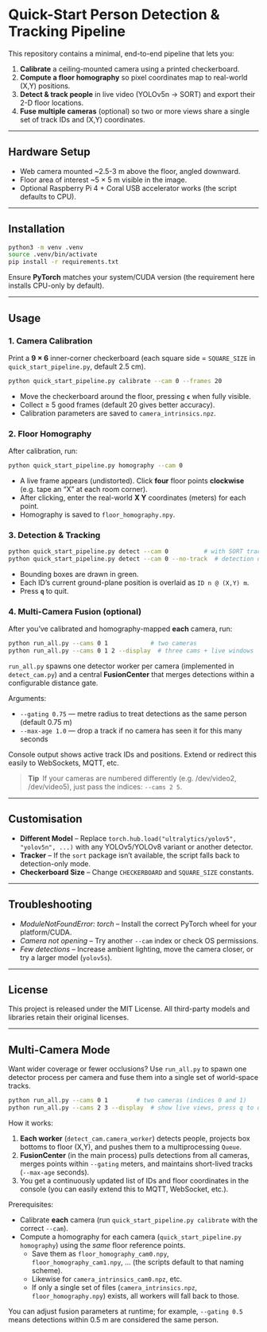 # Quick-Start Person Detection & Tracking Pipeline

This repository contains a minimal, end-to-end pipeline that lets you:

1. **Calibrate** a ceiling-mounted camera using a printed checkerboard.
2. **Compute a floor homography** so pixel coordinates map to real-world  (X,Y) positions.
3. **Detect & track people** in live video (YOLOv5n → SORT) and export their 2-D floor locations.
4. **Fuse multiple cameras** (optional) so two or more views share a single set of track IDs and (X,Y) coordinates.

---

## Hardware Setup

* Web camera mounted ~2.5-3 m above the floor, angled downward.
* Floor area of interest ~5 × 5 m visible in the image.
* Optional Raspberry Pi 4 + Coral USB accelerator works (the script defaults to CPU).

---

## Installation

```bash
python3 -m venv .venv
source .venv/bin/activate
pip install -r requirements.txt
```

Ensure **PyTorch** matches your system/CUDA version (the requirement here installs CPU-only by default).

---

## Usage

### 1. Camera Calibration

Print a **9 × 6** inner-corner checkerboard (each square side = `SQUARE_SIZE` in `quick_start_pipeline.py`, default 2.5 cm).

```bash
python quick_start_pipeline.py calibrate --cam 0 --frames 20
```

* Move the checkerboard around the floor, pressing **`c`** when fully visible.
* Collect ≥ 5 good frames (default 20 gives better accuracy).
* Calibration parameters are saved to `camera_intrinsics.npz`.

### 2. Floor Homography

After calibration, run:

```bash
python quick_start_pipeline.py homography --cam 0
```

* A live frame appears (undistorted). Click **four** floor points **clockwise** (e.g. tape an “X” at each room corner).
* After clicking, enter the real-world **X Y** coordinates (meters) for each point.
* Homography is saved to `floor_homography.npy`.

### 3. Detection & Tracking

```bash
python quick_start_pipeline.py detect --cam 0          # with SORT tracking
python quick_start_pipeline.py detect --cam 0 --no-track  # detection only
```

* Bounding boxes are drawn in green.
* Each ID’s current ground-plane position is overlaid as `ID n @ (X,Y) m`.
* Press **`q`** to quit.

### 4. Multi-Camera Fusion (optional)

After you’ve calibrated and homography-mapped **each** camera, run:

```bash
python run_all.py --cams 0 1            # two cameras
python run_all.py --cams 0 1 2 --display  # three cams + live windows
```

`run_all.py` spawns one detector worker per camera (implemented in `detect_cam.py`) and a central **FusionCenter** that merges detections within a configurable distance gate.

Arguments:
* `--gating 0.75` — metre radius to treat detections as the same person (default 0.75 m)
* `--max-age 1.0` — drop a track if no camera has seen it for this many seconds

Console output shows active track IDs and positions. Extend or redirect this easily to WebSockets, MQTT, etc.

> **Tip** If your cameras are numbered differently (e.g. /dev/video2, /dev/video5), just pass the indices: `--cams 2 5`.

---

## Customisation

* **Different Model** – Replace `torch.hub.load("ultralytics/yolov5", "yolov5n", ...)` with any YOLOv5/YOLOv8 variant or another detector.
* **Tracker** – If the `sort` package isn’t available, the script falls back to detection-only mode.
* **Checkerboard Size** – Change `CHECKERBOARD` and `SQUARE_SIZE` constants.

---

## Troubleshooting

* *ModuleNotFoundError: torch* – Install the correct PyTorch wheel for your platform/CUDA.
* *Camera not opening* – Try another `--cam` index or check OS permissions.
* *Few detections* – Increase ambient lighting, move the camera closer, or try a larger model (`yolov5s`).

---

## License

This project is released under the MIT License. All third-party models and libraries retain their original licenses. 

---

## Multi-Camera Mode

Want wider coverage or fewer occlusions? Use `run_all.py` to spawn one detector process per camera and fuse them into a single set of world-space tracks.

```bash
python run_all.py --cams 0 1        # two cameras (indices 0 and 1)
python run_all.py --cams 2 3 --display  # show live views, press q to quit a window
```

How it works:
1. **Each worker** (`detect_cam.camera_worker`) detects people, projects box bottoms to floor  (X,Y), and pushes them to a multiprocessing `Queue`.
2. **FusionCenter** (in the main process) pulls detections from all cameras, merges points within `--gating` meters, and maintains short-lived tracks (`--max-age` seconds).
3. You get a continuously updated list of IDs and floor coordinates in the console (you can easily extend this to MQTT, WebSocket, etc.).

Prerequisites:
* Calibrate **each** camera (run `quick_start_pipeline.py calibrate` with the correct `--cam`).
* Compute a homography for each camera (`quick_start_pipeline.py homography`) using the *same* floor reference points.
  * Save them as `floor_homography_cam0.npy`, `floor_homography_cam1.npy`, … (the scripts default to that naming scheme).  
  * Likewise for `camera_intrinsics_cam0.npz`, etc.  
  * If only a single set of files (`camera_intrinsics.npz`, `floor_homography.npy`) exists, all workers will fall back to those.

You can adjust fusion parameters at runtime; for example, `--gating 0.5` means detections within 0.5 m are considered the same person. 